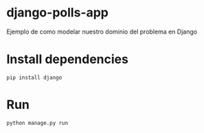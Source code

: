 # django-polls-app
Ejemplo de como modelar nuestro dominio del problema en Django

# Install dependencies
    pip install django
    
# Run
    python manage.py run
